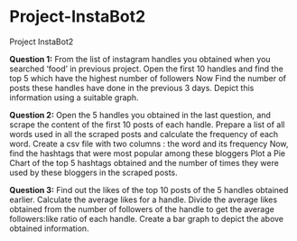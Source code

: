 # Project-InstaBot2
Project InstaBot2

**Question 1:**
From the list of instagram handles you obtained when you searched ‘food’ in previous project. Open the first 10 handles and find the top 5 which have the highest number of followers
Now Find the number of posts these handles have done in the previous 3 days.
Depict this information using a suitable graph.

**Question 2:**
Open the 5 handles you obtained in the last question, and scrape the content of the first 10 posts of each handle.
Prepare a list of all words used in all the scraped posts and calculate the frequency of each word.
Create a csv file with two columns : the word and its frequency
Now, find the hashtags that were most popular among these bloggers
Plot a Pie Chart of the top 5 hashtags obtained and the number of times they were used by these bloggers in the scraped posts.

**Question 3:**
Find out the likes of the top 10 posts of the 5 handles obtained earlier.
Calculate the average likes for a handle.
Divide the average likes obtained from the number of followers of the handle to get the average followers:like ratio of each handle.
Create a bar graph to depict the above obtained information.

